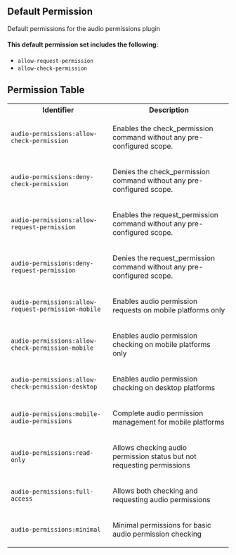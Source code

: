 ## Default Permission

Default permissions for the audio permissions plugin

#### This default permission set includes the following:

- `allow-request-permission`
- `allow-check-permission`

## Permission Table

<table>
<tr>
<th>Identifier</th>
<th>Description</th>
</tr>


<tr>
<td>

`audio-permissions:allow-check-permission`

</td>
<td>

Enables the check_permission command without any pre-configured scope.

</td>
</tr>

<tr>
<td>

`audio-permissions:deny-check-permission`

</td>
<td>

Denies the check_permission command without any pre-configured scope.

</td>
</tr>

<tr>
<td>

`audio-permissions:allow-request-permission`

</td>
<td>

Enables the request_permission command without any pre-configured scope.

</td>
</tr>

<tr>
<td>

`audio-permissions:deny-request-permission`

</td>
<td>

Denies the request_permission command without any pre-configured scope.

</td>
</tr>

<tr>
<td>

`audio-permissions:allow-request-permission-mobile`

</td>
<td>

Enables audio permission requests on mobile platforms only

</td>
</tr>

<tr>
<td>

`audio-permissions:allow-check-permission-mobile`

</td>
<td>

Enables audio permission checking on mobile platforms only

</td>
</tr>

<tr>
<td>

`audio-permissions:allow-check-permission-desktop`

</td>
<td>

Enables audio permission checking on desktop platforms

</td>
</tr>

<tr>
<td>

`audio-permissions:mobile-audio-permissions`

</td>
<td>

Complete audio permission management for mobile platforms

</td>
</tr>

<tr>
<td>

`audio-permissions:read-only`

</td>
<td>

Allows checking audio permission status but not requesting permissions

</td>
</tr>

<tr>
<td>

`audio-permissions:full-access`

</td>
<td>

Allows both checking and requesting audio permissions

</td>
</tr>

<tr>
<td>

`audio-permissions:minimal`

</td>
<td>

Minimal permissions for basic audio permission checking

</td>
</tr>
</table>
